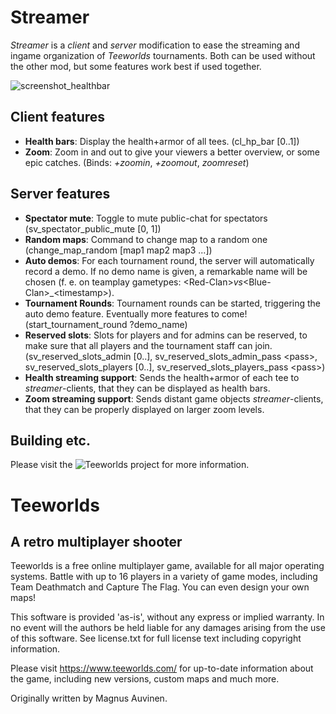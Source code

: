 Streamer
========
*Streamer* is a *client* and *server* modification to ease the streaming and ingame organization of *Teeworlds* tournaments.
Both can be used without the other mod, but some features work best if used together.

![screenshot_healthbar](https://user-images.githubusercontent.com/43857716/50513667-8211f600-0a99-11e9-9fcd-db10dab4108a.jpg)

Client features
---------------
- **Health bars**: Display the health+armor of all tees. (cl_hp_bar [0..1])
- **Zoom**: Zoom in and out to give your viewers a better overview, or some epic catches. (Binds: *+zoomin*, *+zoomout*, *zoomreset*)


Server features
---------------
- **Spectator mute**: Toggle to mute public-chat for spectators (sv_spectator_public_mute [0, 1])
- **Random maps**: Command to change map to a random one (change_map_random [map1 map2 map3 ...])
- **Auto demos**: For each tournament round, the server will automatically record a demo. If no demo name is given, a remarkable name will be chosen (f. e. on teamplay gametypes: &lt;Red-Clan&gt;_vs_&lt;Blue-Clan&gt;_&lt;timestamp&gt;).
- **Tournament Rounds**: Tournament rounds can be started, triggering the auto demo feature. Eventually more features to come! (start_tournament_round ?demo_name)
- **Reserved slots**: Slots for players and for admins can be reserved, to make sure that all players and the tournament staff can join. (sv_reserved_slots_admin [0..], sv_reserved_slots_admin_pass &lt;pass&gt;, sv_reserved_slots_players [0..], sv_reserved_slots_players_pass &lt;pass&gt;)
- **Health streaming support**: Sends the health+armor of each tee to *streamer*-clients, that they can be displayed as health bars.
- **Zoom streaming support**: Sends distant game objects *streamer*-clients, that they can be properly displayed on larger zoom levels.


Building etc.
-------------
Please visit the ![Teeworlds project](https://github.com/teeworlds/teeworlds/) for more information.


Teeworlds
=========
A retro multiplayer shooter
---------------------------

Teeworlds is a free online multiplayer game, available for all major
operating systems. Battle with up to 16 players in a variety of game
modes, including Team Deathmatch and Capture The Flag. You can even
design your own maps!

This software is provided 'as-is', without any express or implied
warranty. In no event will the authors be held liable for any damages
arising from the use of this software. See license.txt for full license
text including copyright information.

Please visit https://www.teeworlds.com/ for up-to-date information about
the game, including new versions, custom maps and much more.

Originally written by Magnus Auvinen.
